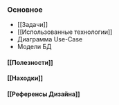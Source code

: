### **Основное**
- [[Задачи]] 
- [[Использованные технологии]]
- Диаграмма Use-Case
- Модели БД

#### [[Полезности]]
#### [[Находки]]
#### [[Референсы Дизайна]]

